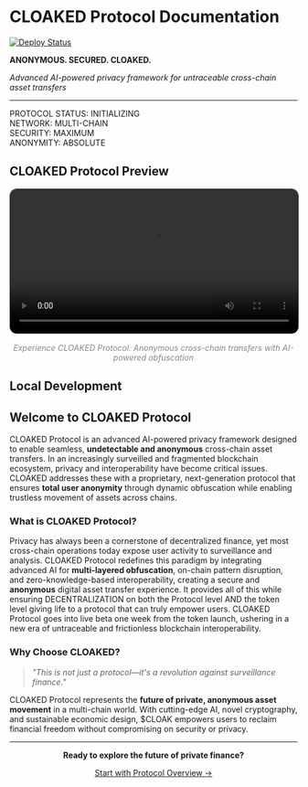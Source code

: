 # CLOAKED Protocol Documentation

[![Deploy Status](https://github.com/CLOAKEDProtocol/CLOAKED/workflows/Deploy%20CLOAKED%20Protocol%20Documentation/badge.svg)](https://github.com/CLOAKEDProtocol/CLOAKED)

**ANONYMOUS. SECURED. CLOAKED.**

*Advanced AI-powered privacy framework for untraceable cross-chain asset transfers*

---

<div class="cyber-box">
PROTOCOL STATUS: INITIALIZING<br/>
NETWORK: MULTI-CHAIN<br/>
SECURITY: MAXIMUM<br/>
ANONYMITY: ABSOLUTE
</div>

## **CLOAKED Protocol Preview**

<div align="center">
  <video width="100%" style="max-width: 800px; border-radius: 12px; border: 1px solid #333;" controls>
    <source src="https://res.cloudinary.com/dbtn7pmy0/video/upload/v1751887037/cloaked_preview_compressed_qstfiv.mp4" type="video/mp4">
    Your browser does not support the video tag.
  </video>
  
  <p style="margin-top: 1rem; color: #888; font-style: italic;">
    Experience CLOAKED Protocol: Anonymous cross-chain transfers with AI-powered obfuscation
  </p>
</div>

## Local Development

## Welcome to CLOAKED Protocol

CLOAKED Protocol is an advanced AI-powered privacy framework designed to enable seamless, **undetectable and anonymous** cross-chain asset transfers. In an increasingly surveilled and fragmented blockchain ecosystem, privacy and interoperability have become critical issues. CLOAKED addresses these with a proprietary, next-generation protocol that ensures **total user anonymity** through dynamic obfuscation while enabling trustless movement of assets across chains.

### What is CLOAKED Protocol?

Privacy has always been a cornerstone of decentralized finance, yet most cross-chain operations today expose user activity to surveillance and analysis. CLOAKED Protocol redefines this paradigm by integrating advanced AI for **multi-layered obfuscation**, on-chain pattern disruption, and zero-knowledge-based interoperability, creating a secure and **anonymous** digital asset transfer experience. It provides all of this while ensuring DECENTRALIZATION on both the Protocol level AND the token level giving life to a protocol that can truly empower users. CLOAKED Protocol goes into live beta one week from the token launch, ushering in a new era of untraceable and frictionless blockchain interoperability.

### Why Choose CLOAKED?

> *"This is not just a protocol—it's a revolution against surveillance finance."*

CLOAKED Protocol represents the **future of private, anonymous asset movement** in a multi-chain world. With cutting-edge AI, novel cryptography, and sustainable economic design, $CLOAK empowers users to reclaim financial freedom without compromising on security or privacy.

---

<div align="center">

**Ready to explore the future of private finance?**

[Start with Protocol Overview →](introduction/overview.html)

</div> 